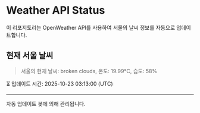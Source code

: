 
# Weather API Status

이 리포지토리는 OpenWeather API를 사용하여 서울의 날씨 정보를 자동으로 업데이트합니다.

## 현재 서울 날씨
> 서울의 현재 날씨: broken clouds, 온도: 19.99°C, 습도: 58%

⏳ 업데이트 시간: 2025-10-23 03:13:00 (UTC)

---
자동 업데이트 봇에 의해 관리됩니다.
